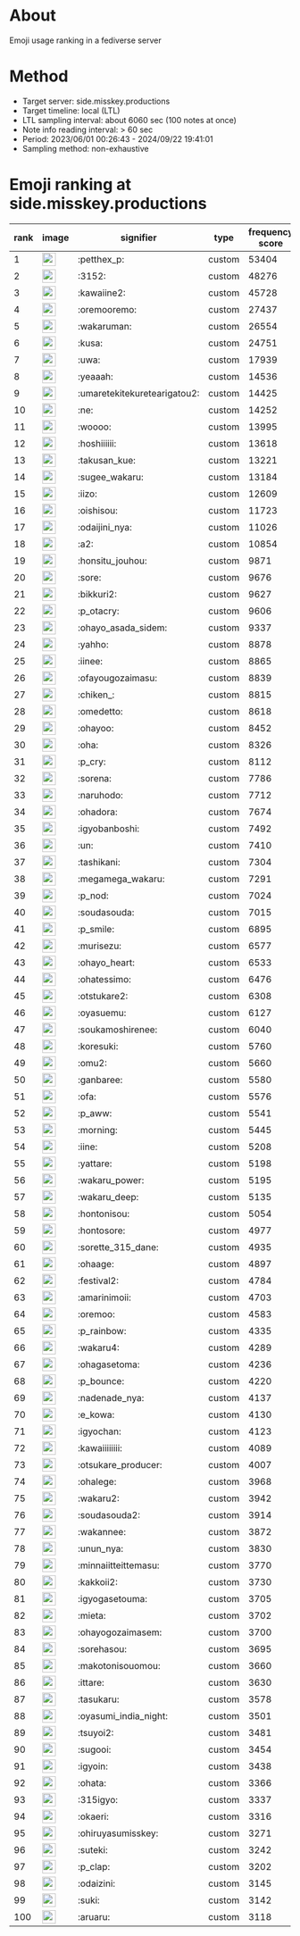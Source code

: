 # About
Emoji usage ranking in a fediverse server

# Method
- Target server: side.misskey.productions
- Target timeline: local (LTL)
- LTL sampling interval: about 6060 sec (100 notes at once)
- Note info reading interval: > 60 sec
- Period: 2023/06/01 00:26:43 - 2024/09/22 19:41:01 
- Sampling method: non-exhaustive

# Emoji ranking at side.misskey.productions

|rank|image|signifier|type|frequency score|
|----|----|----|----|----|
|1|<img height="24" src="https://side.misskey.productions/emoji/petthex_p.webp">|:petthex_p:|custom|53404|
|2|<img height="24" src="https://side.misskey.productions/emoji/3152.webp">|:3152:|custom|48276|
|3|<img height="24" src="https://side.misskey.productions/emoji/kawaiine2.webp">|:kawaiine2:|custom|45728|
|4|<img height="24" src="https://side.misskey.productions/emoji/oremooremo.webp">|:oremooremo:|custom|27437|
|5|<img height="24" src="https://side.misskey.productions/emoji/wakaruman.webp">|:wakaruman:|custom|26554|
|6|<img height="24" src="https://side.misskey.productions/emoji/kusa.webp">|:kusa:|custom|24751|
|7|<img height="24" src="https://side.misskey.productions/emoji/uwa.webp">|:uwa:|custom|17939|
|8|<img height="24" src="https://side.misskey.productions/emoji/yeaaah.webp">|:yeaaah:|custom|14536|
|9|<img height="24" src="https://side.misskey.productions/emoji/umaretekitekuretearigatou2.webp">|:umaretekitekuretearigatou2:|custom|14425|
|10|<img height="24" src="https://side.misskey.productions/emoji/ne.webp">|:ne:|custom|14252|
|11|<img height="24" src="https://side.misskey.productions/emoji/woooo.webp">|:woooo:|custom|13995|
|12|<img height="24" src="https://side.misskey.productions/emoji/hoshiiiiii.webp">|:hoshiiiiii:|custom|13618|
|13|<img height="24" src="https://side.misskey.productions/emoji/takusan_kue.webp">|:takusan_kue:|custom|13221|
|14|<img height="24" src="https://side.misskey.productions/emoji/sugee_wakaru.webp">|:sugee_wakaru:|custom|13184|
|15|<img height="24" src="https://side.misskey.productions/emoji/iizo.webp">|:iizo:|custom|12609|
|16|<img height="24" src="https://side.misskey.productions/emoji/oishisou.webp">|:oishisou:|custom|11723|
|17|<img height="24" src="https://side.misskey.productions/emoji/odaijini_nya.webp">|:odaijini_nya:|custom|11026|
|18|<img height="24" src="https://side.misskey.productions/emoji/a2.webp">|:a2:|custom|10854|
|19|<img height="24" src="https://side.misskey.productions/emoji/honsitu_jouhou.webp">|:honsitu_jouhou:|custom|9871|
|20|<img height="24" src="https://side.misskey.productions/emoji/sore.webp">|:sore:|custom|9676|
|21|<img height="24" src="https://side.misskey.productions/emoji/bikkuri2.webp">|:bikkuri2:|custom|9627|
|22|<img height="24" src="https://side.misskey.productions/emoji/p_otacry.webp">|:p_otacry:|custom|9606|
|23|<img height="24" src="https://side.misskey.productions/emoji/ohayo_asada_sidem.webp">|:ohayo_asada_sidem:|custom|9337|
|24|<img height="24" src="https://side.misskey.productions/emoji/yahho.webp">|:yahho:|custom|8878|
|25|<img height="24" src="https://side.misskey.productions/emoji/iinee.webp">|:iinee:|custom|8865|
|26|<img height="24" src="https://side.misskey.productions/emoji/ofayougozaimasu.webp">|:ofayougozaimasu:|custom|8839|
|27|<img height="24" src="https://side.misskey.productions/emoji/chiken_.webp">|:chiken_:|custom|8815|
|28|<img height="24" src="https://side.misskey.productions/emoji/omedetto.webp">|:omedetto:|custom|8618|
|29|<img height="24" src="https://side.misskey.productions/emoji/ohayoo.webp">|:ohayoo:|custom|8452|
|30|<img height="24" src="https://side.misskey.productions/emoji/oha.webp">|:oha:|custom|8326|
|31|<img height="24" src="https://side.misskey.productions/emoji/p_cry.webp">|:p_cry:|custom|8112|
|32|<img height="24" src="https://side.misskey.productions/emoji/sorena.webp">|:sorena:|custom|7786|
|33|<img height="24" src="https://side.misskey.productions/emoji/naruhodo.webp">|:naruhodo:|custom|7712|
|34|<img height="24" src="https://side.misskey.productions/emoji/ohadora.webp">|:ohadora:|custom|7674|
|35|<img height="24" src="https://side.misskey.productions/emoji/igyobanboshi.webp">|:igyobanboshi:|custom|7492|
|36|<img height="24" src="https://side.misskey.productions/emoji/un.webp">|:un:|custom|7410|
|37|<img height="24" src="https://side.misskey.productions/emoji/tashikani.webp">|:tashikani:|custom|7304|
|38|<img height="24" src="https://side.misskey.productions/emoji/megamega_wakaru.webp">|:megamega_wakaru:|custom|7291|
|39|<img height="24" src="https://side.misskey.productions/emoji/p_nod.webp">|:p_nod:|custom|7024|
|40|<img height="24" src="https://side.misskey.productions/emoji/soudasouda.webp">|:soudasouda:|custom|7015|
|41|<img height="24" src="https://side.misskey.productions/emoji/p_smile.webp">|:p_smile:|custom|6895|
|42|<img height="24" src="https://side.misskey.productions/emoji/murisezu.webp">|:murisezu:|custom|6577|
|43|<img height="24" src="https://side.misskey.productions/emoji/ohayo_heart.webp">|:ohayo_heart:|custom|6533|
|44|<img height="24" src="https://side.misskey.productions/emoji/ohatessimo.webp">|:ohatessimo:|custom|6476|
|45|<img height="24" src="https://side.misskey.productions/emoji/otstukare2.webp">|:otstukare2:|custom|6308|
|46|<img height="24" src="https://side.misskey.productions/emoji/oyasuemu.webp">|:oyasuemu:|custom|6127|
|47|<img height="24" src="https://side.misskey.productions/emoji/soukamoshirenee.webp">|:soukamoshirenee:|custom|6040|
|48|<img height="24" src="https://side.misskey.productions/emoji/koresuki.webp">|:koresuki:|custom|5760|
|49|<img height="24" src="https://side.misskey.productions/emoji/omu2.webp">|:omu2:|custom|5660|
|50|<img height="24" src="https://side.misskey.productions/emoji/ganbaree.webp">|:ganbaree:|custom|5580|
|51|<img height="24" src="https://side.misskey.productions/emoji/ofa.webp">|:ofa:|custom|5576|
|52|<img height="24" src="https://side.misskey.productions/emoji/p_aww.webp">|:p_aww:|custom|5541|
|53|<img height="24" src="https://side.misskey.productions/emoji/morning.webp">|:morning:|custom|5445|
|54|<img height="24" src="https://side.misskey.productions/emoji/iine.webp">|:iine:|custom|5208|
|55|<img height="24" src="https://side.misskey.productions/emoji/yattare.webp">|:yattare:|custom|5198|
|56|<img height="24" src="https://side.misskey.productions/emoji/wakaru_power.webp">|:wakaru_power:|custom|5195|
|57|<img height="24" src="https://side.misskey.productions/emoji/wakaru_deep.webp">|:wakaru_deep:|custom|5135|
|58|<img height="24" src="https://side.misskey.productions/emoji/hontonisou.webp">|:hontonisou:|custom|5054|
|59|<img height="24" src="https://side.misskey.productions/emoji/hontosore.webp">|:hontosore:|custom|4977|
|60|<img height="24" src="https://side.misskey.productions/emoji/sorette_315_dane.webp">|:sorette_315_dane:|custom|4935|
|61|<img height="24" src="https://side.misskey.productions/emoji/ohaage.webp">|:ohaage:|custom|4897|
|62|<img height="24" src="https://side.misskey.productions/emoji/festival2.webp">|:festival2:|custom|4784|
|63|<img height="24" src="https://side.misskey.productions/emoji/amarinimoii.webp">|:amarinimoii:|custom|4703|
|64|<img height="24" src="https://side.misskey.productions/emoji/oremoo.webp">|:oremoo:|custom|4583|
|65|<img height="24" src="https://side.misskey.productions/emoji/p_rainbow.webp">|:p_rainbow:|custom|4335|
|66|<img height="24" src="https://side.misskey.productions/emoji/wakaru4.webp">|:wakaru4:|custom|4289|
|67|<img height="24" src="https://side.misskey.productions/emoji/ohagasetoma.webp">|:ohagasetoma:|custom|4236|
|68|<img height="24" src="https://side.misskey.productions/emoji/p_bounce.webp">|:p_bounce:|custom|4220|
|69|<img height="24" src="https://side.misskey.productions/emoji/nadenade_nya.webp">|:nadenade_nya:|custom|4137|
|70|<img height="24" src="https://side.misskey.productions/emoji/e_kowa.webp">|:e_kowa:|custom|4130|
|71|<img height="24" src="https://side.misskey.productions/emoji/igyochan.webp">|:igyochan:|custom|4123|
|72|<img height="24" src="https://side.misskey.productions/emoji/kawaiiiiiiii.webp">|:kawaiiiiiiii:|custom|4089|
|73|<img height="24" src="https://side.misskey.productions/emoji/otsukare_producer.webp">|:otsukare_producer:|custom|4007|
|74|<img height="24" src="https://side.misskey.productions/emoji/ohalege.webp">|:ohalege:|custom|3968|
|75|<img height="24" src="https://side.misskey.productions/emoji/wakaru2.webp">|:wakaru2:|custom|3942|
|76|<img height="24" src="https://side.misskey.productions/emoji/soudasouda2.webp">|:soudasouda2:|custom|3914|
|77|<img height="24" src="https://side.misskey.productions/emoji/wakannee.webp">|:wakannee:|custom|3872|
|78|<img height="24" src="https://side.misskey.productions/emoji/unun_nya.webp">|:unun_nya:|custom|3830|
|79|<img height="24" src="https://side.misskey.productions/emoji/minnaiitteittemasu.webp">|:minnaiitteittemasu:|custom|3770|
|80|<img height="24" src="https://side.misskey.productions/emoji/kakkoii2.webp">|:kakkoii2:|custom|3730|
|81|<img height="24" src="https://side.misskey.productions/emoji/igyogasetouma.webp">|:igyogasetouma:|custom|3705|
|82|<img height="24" src="https://side.misskey.productions/emoji/mieta.webp">|:mieta:|custom|3702|
|83|<img height="24" src="https://side.misskey.productions/emoji/ohayogozaimasem.webp">|:ohayogozaimasem:|custom|3700|
|84|<img height="24" src="https://side.misskey.productions/emoji/sorehasou.webp">|:sorehasou:|custom|3695|
|85|<img height="24" src="https://side.misskey.productions/emoji/makotonisouomou.webp">|:makotonisouomou:|custom|3660|
|86|<img height="24" src="https://side.misskey.productions/emoji/ittare.webp">|:ittare:|custom|3630|
|87|<img height="24" src="https://side.misskey.productions/emoji/tasukaru.webp">|:tasukaru:|custom|3578|
|88|<img height="24" src="https://side.misskey.productions/emoji/oyasumi_india_night.webp">|:oyasumi_india_night:|custom|3501|
|89|<img height="24" src="https://side.misskey.productions/emoji/tsuyoi2.webp">|:tsuyoi2:|custom|3481|
|90|<img height="24" src="https://side.misskey.productions/emoji/sugooi.webp">|:sugooi:|custom|3454|
|91|<img height="24" src="https://side.misskey.productions/emoji/igyoin.webp">|:igyoin:|custom|3438|
|92|<img height="24" src="https://side.misskey.productions/emoji/ohata.webp">|:ohata:|custom|3366|
|93|<img height="24" src="https://side.misskey.productions/emoji/315igyo.webp">|:315igyo:|custom|3337|
|94|<img height="24" src="https://side.misskey.productions/emoji/okaeri.webp">|:okaeri:|custom|3316|
|95|<img height="24" src="https://side.misskey.productions/emoji/ohiruyasumisskey.webp">|:ohiruyasumisskey:|custom|3271|
|96|<img height="24" src="https://side.misskey.productions/emoji/suteki.webp">|:suteki:|custom|3242|
|97|<img height="24" src="https://side.misskey.productions/emoji/p_clap.webp">|:p_clap:|custom|3202|
|98|<img height="24" src="https://side.misskey.productions/emoji/odaizini.webp">|:odaizini:|custom|3145|
|99|<img height="24" src="https://side.misskey.productions/emoji/suki.webp">|:suki:|custom|3142|
|100|<img height="24" src="https://side.misskey.productions/emoji/aruaru.webp">|:aruaru:|custom|3118|
